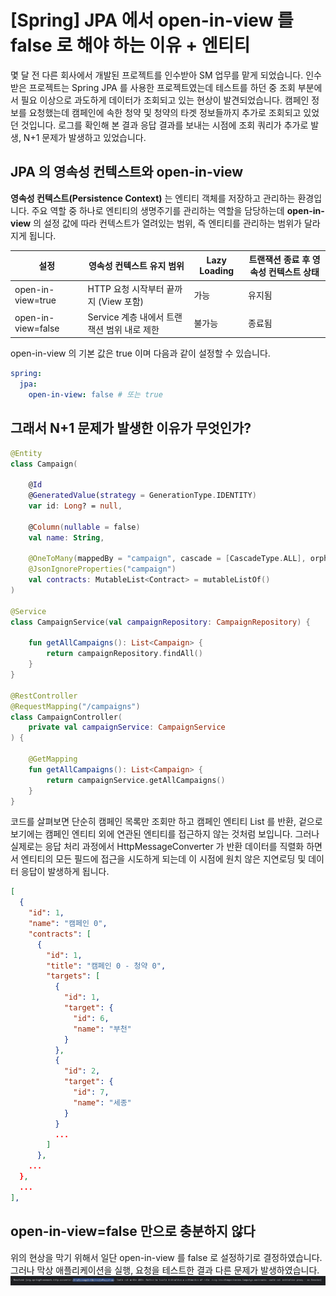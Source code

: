 # [Spring] JPA 에서 open-in-view 를 false 로 해야 하는 이유 + 엔티티
몇 달 전 다른 회사에서 개발된 프로젝트를 인수받아 SM 업무를 맡게 되었습니다.
인수받은 프로젝트는 Spring JPA 를 사용한 프로젝트였는데 테스트를 하던 중 조회 부분에서 필요 이상으로 과도하게 데이터가 조회되고 있는 현상이 발견되었습니다.
캠페인 정보를 요청했는데 캠페인에 속한 청약 및 청약의 타겟 정보들까지 추가로 조회되고 있었던 것입니다.
로그를 확인해 본 결과 응답 결과를 보내는 시점에 조회 쿼리가 추가로 발생, N+1 문제가 발생하고 있었습니다.


## JPA 의 영속성 컨텍스트와 open-in-view
**영속성 컨텍스트(Persistence Context)** 는 엔티티 객체를 저장하고 관리하는 환경입니다.
주요 역할 중 하나로 엔티티의 생명주기를 관리하는 역할을 담당하는데 **open-in-view** 의 설정 값에 따라 컨텍스트가 열려있는 범위, 즉 엔티티를 관리하는 범위가 달라지게 됩니다.

| 설정                   | 영속성 컨텍스트 유지 범위                          | Lazy Loading | 트랜잭션 종료 후 영속성 컨텍스트 상태         |
|-----------------------|----------------------------------------------|--------------|--------------------------------------|
| open-in-view=true     | HTTP 요청 시작부터 끝까지 (View 포함)              | 가능          | 유지됨                                 |
| open-in-view=false    | Service 계층 내에서 트랜잭션 범위 내로 제한          | 불가능         | 종료됨                                 |

open-in-view 의 기본 값은 true 이며 다음과 같이 설정할 수 있습니다.
```yaml
spring:
  jpa:
    open-in-view: false # 또는 true
```

## 그래서 N+1 문제가 발생한 이유가 무엇인가?
```kotlin
@Entity
class Campaign(

    @Id
    @GeneratedValue(strategy = GenerationType.IDENTITY)
    var id: Long? = null,

    @Column(nullable = false)
    val name: String,

    @OneToMany(mappedBy = "campaign", cascade = [CascadeType.ALL], orphanRemoval = true, fetch = FetchType.LAZY)
    @JsonIgnoreProperties("campaign")
    val contracts: MutableList<Contract> = mutableListOf()
)

@Service
class CampaignService(val campaignRepository: CampaignRepository) {

    fun getAllCampaigns(): List<Campaign> {
        return campaignRepository.findAll()
    }
}

@RestController
@RequestMapping("/campaigns")
class CampaignController(
    private val campaignService: CampaignService
) {

    @GetMapping
    fun getAllCampaigns(): List<Campaign> {
        return campaignService.getAllCampaigns()
    }
}
```

코드를 살펴보면 단순히 캠페인 목록만 조회만 하고 캠페인 엔티티 List 를 반환, 겉으로 보기에는 캠페인 엔티티 외에 연관된 엔티티를 접근하지 않는 것처럼 보입니다.
그러나 실제로는 응답 처리 과정에서 HttpMessageConverter 가 반환 데이터를 직렬화 하면서 엔티티의 모든 필드에 접근을 시도하게 되는데 이 시점에 원치 않은 지연로딩 및 데이터 응답이 발생하게 됩니다.
```json
[
  {
    "id": 1,
    "name": "캠페인 0",
    "contracts": [
      {
        "id": 1,
        "title": "캠페인 0 - 청약 0",
        "targets": [
          {
            "id": 1,
            "target": {
              "id": 6,
              "name": "부천"
            }
          },
          {
            "id": 2,
            "target": {
              "id": 7,
              "name": "세종"
            }
          }
          ...
        ]
      },
    ...
  },
  ...
],
```

## open-in-view=false 만으로 충분하지 않다
위의 현상을 막기 위해서 일단 open-in-view 를 false 로 설정하기로 결정하였습니다. 그러나 막상 애플리케이션을 실행, 요청을 테스트한 결과 다른 문제가 발생하였습니다.
![img.png](img/httpMessageNotWritableException.png)
